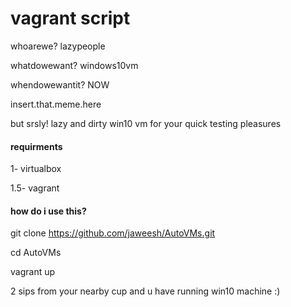 # vagrant script

whoarewe? lazypeople

whatdowewant? windows10vm

whendowewantit? NOW

insert.that.meme.here

but srsly! 
lazy and dirty win10 vm for your quick testing pleasures


#### requirments

1- virtualbox

1.5- vagrant

#### how do i use this?

git clone https://github.com/jaweesh/AutoVMs.git

cd AutoVMs

vagrant up

2 sips from your nearby cup and u have running win10 machine :)
